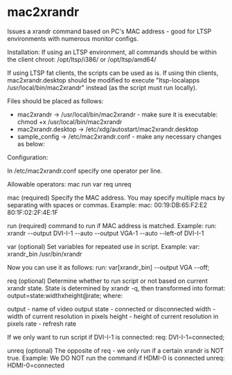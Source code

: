 mac2xrandr
==========

Issues a xrandr command based on PC's MAC address - good for LTSP environments with numerous monitor configs.


Installation: 
If using an LTSP environment, all commands should be within the client chroot: /opt/ltsp/i386/ or /opt/ltsp/amd64/

If using LTSP fat clients, the scripts can be used as is. If using thin clients, mac2xrandr.desktop should be modified to execute "ltsp-localapps /usr/local/bin/mac2xrandr" instead (as the script must run locally). 

Files should be placed as follows: 
 - mac2xrandr -> /usr/local/bin/mac2xrandr - make sure it is executable: chmod +x /usr/local/bin/mac2xrandr
 - mac2xrandr.desktop -> /etc/xdg/autostart/mac2xrandr.desktop
 - sample_config -> /etc/mac2xrandr.conf - make any necessary changes as below: 


Configuration: 

In /etc/mac2xrandr.conf specify one operator per line. 

Allowable operators: 
mac
run
var
req
unreq


mac (required)
Specify the MAC address. You may specify multiple macs by separating with spaces or commas. Example: 
mac: 00:19:DB:65:F2:E2 80:1F:02:2F:4E:1F


run (required)
command to run if MAC address is matched. Example: 
run: xrandr --output DVI-I-1 --auto --output VGA-1 --auto --left-of DVI-I-1


var (optional)
Set variables for repeated use in script. Example: 
var: xrandr_bin /usr/bin/xrandr

Now you can use it as follows: 
run: var[xrandr_bin] --output VGA --off;


req (optional)
Determine whether to run script or not based on current xrandr state. State is determined by xrandr -q, then transformed into format: output=state:widthxheight@rate; where: 

output - name of video output
state - connected or disconnected
width - width of current resolution in pixels
height - height of current resolution in pixels
rate - refresh rate

If we only want to run script if DVI-I-1 is connected: 
req: DVI-I-1=connected;


unreq (optional) 
The opposite of req - we only run if a certain xrandr is NOT true. Example: 
We DO NOT run the command if HDMI-0 is connected
unreq: HDMI-0=connected
